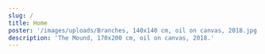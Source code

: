 ```yaml
---
slug: /
title: Home
poster: '/images/uploads/Branches, 140x140 cm, oil on canvas, 2018.jpg'
description: 'The Mound, 170x200 cm, oil on canvas, 2018.'
---
```


